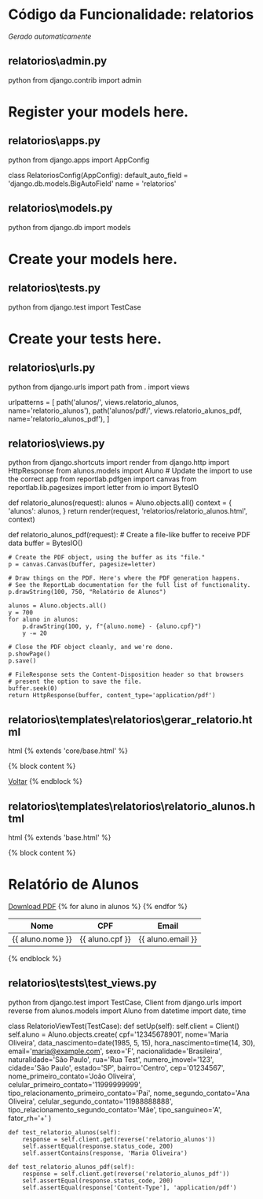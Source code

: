 # Código da Funcionalidade: relatorios
*Gerado automaticamente*



## relatorios\admin.py

python
from django.contrib import admin

# Register your models here.




## relatorios\apps.py

python
from django.apps import AppConfig


class RelatoriosConfig(AppConfig):
    default_auto_field = 'django.db.models.BigAutoField'
    name = 'relatorios'




## relatorios\models.py

python
from django.db import models

# Create your models here.




## relatorios\tests.py

python
from django.test import TestCase

# Create your tests here.




## relatorios\urls.py

python
from django.urls import path
from . import views

urlpatterns = [
    path('alunos/', views.relatorio_alunos, name='relatorio_alunos'),
    path('alunos/pdf/', views.relatorio_alunos_pdf, name='relatorio_alunos_pdf'),
]




## relatorios\views.py

python
from django.shortcuts import render
from django.http import HttpResponse
from alunos.models import Aluno  # Update the import to use the correct app
from reportlab.pdfgen import canvas
from reportlab.lib.pagesizes import letter
from io import BytesIO

def relatorio_alunos(request):
    alunos = Aluno.objects.all()
    context = {
        'alunos': alunos,
    }
    return render(request, 'relatorios/relatorio_alunos.html', context)

def relatorio_alunos_pdf(request):
    # Create a file-like buffer to receive PDF data
    buffer = BytesIO()

    # Create the PDF object, using the buffer as its "file."
    p = canvas.Canvas(buffer, pagesize=letter)

    # Draw things on the PDF. Here's where the PDF generation happens.
    # See the ReportLab documentation for the full list of functionality.
    p.drawString(100, 750, "Relatório de Alunos")

    alunos = Aluno.objects.all()
    y = 700
    for aluno in alunos:
        p.drawString(100, y, f"{aluno.nome} - {aluno.cpf}")
        y -= 20

    # Close the PDF object cleanly, and we're done.
    p.showPage()
    p.save()

    # FileResponse sets the Content-Disposition header so that browsers
    # present the option to save the file.
    buffer.seek(0)
    return HttpResponse(buffer, content_type='application/pdf')




## relatorios\templates\relatorios\gerar_relatorio.html

html
{% extends 'core/base.html' %}

{% block content %}
<!-- Existing content -->

<a href="javascript:history.back()" class="back-button">Voltar</a>
{% endblock %}




## relatorios\templates\relatorios\relatorio_alunos.html

html
{% extends 'base.html' %}

{% block content %}
<h1>Relatório de Alunos</h1>
<a href="{% url 'relatorio_alunos_pdf' %}" class="btn btn-primary">Download PDF</a>
<table class="table table-striped">
    <thead>
        <tr>
            <th>Nome</th>
            <th>CPF</th>
            <th>Email</th>
            <!-- Adicione mais colunas conforme necessário -->
        </tr>
    </thead>
    <tbody>
        {% for aluno in alunos %}
        <tr>
            <td>{{ aluno.nome }}</td>
            <td>{{ aluno.cpf }}</td>
            <td>{{ aluno.email }}</td>
            <!-- Adicione mais campos conforme necessário -->
        </tr>
        {% endfor %}
    </tbody>
</table>
{% endblock %}




## relatorios\tests\test_views.py

python
from django.test import TestCase, Client
from django.urls import reverse
from alunos.models import Aluno
from datetime import date, time

class RelatorioViewTest(TestCase):
    def setUp(self):
        self.client = Client()
        self.aluno = Aluno.objects.create(
            cpf='12345678901',
            nome='Maria Oliveira',
            data_nascimento=date(1985, 5, 15),
            hora_nascimento=time(14, 30),
            email='maria@example.com',
            sexo='F',
            nacionalidade='Brasileira',
            naturalidade='São Paulo',
            rua='Rua Test',
            numero_imovel='123',
            cidade='São Paulo',
            estado='SP',
            bairro='Centro',
            cep='01234567',
            nome_primeiro_contato='João Oliveira',
            celular_primeiro_contato='11999999999',
            tipo_relacionamento_primeiro_contato='Pai',
            nome_segundo_contato='Ana Oliveira',
            celular_segundo_contato='11988888888',
            tipo_relacionamento_segundo_contato='Mãe',
            tipo_sanguineo='A',
            fator_rh='+'
        )

    def test_relatorio_alunos(self):
        response = self.client.get(reverse('relatorio_alunos'))
        self.assertEqual(response.status_code, 200)
        self.assertContains(response, 'Maria Oliveira')

    def test_relatorio_alunos_pdf(self):
        response = self.client.get(reverse('relatorio_alunos_pdf'))
        self.assertEqual(response.status_code, 200)
        self.assertEqual(response['Content-Type'], 'application/pdf')

